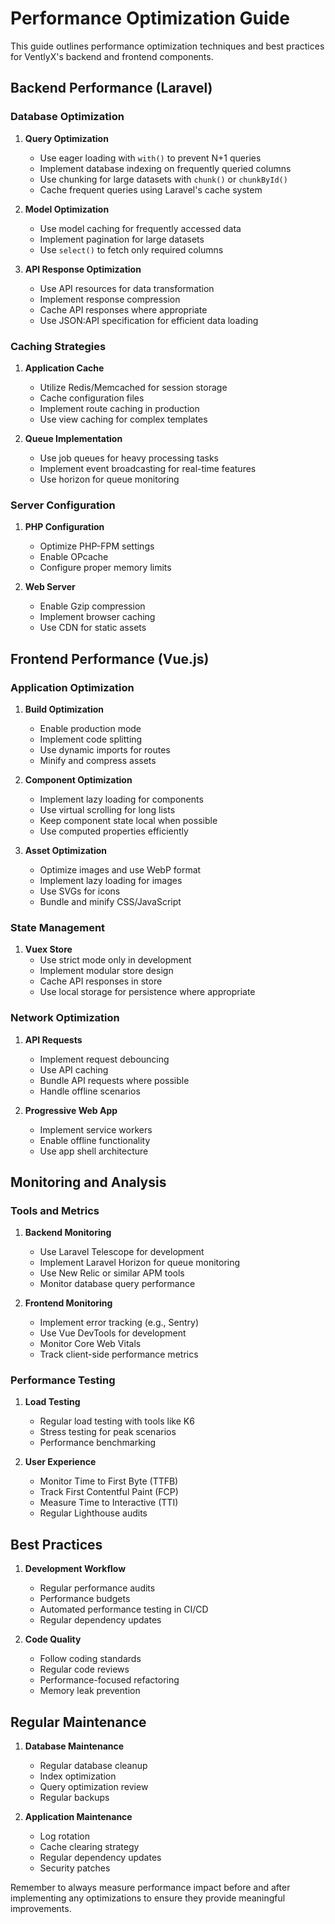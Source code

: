 # Performance Optimization Guide

This guide outlines performance optimization techniques and best practices for VentlyX's backend and frontend components.

## Backend Performance (Laravel)

### Database Optimization

1. **Query Optimization**

   - Use eager loading with `with()` to prevent N+1 queries
   - Implement database indexing on frequently queried columns
   - Use chunking for large datasets with `chunk()` or `chunkById()`
   - Cache frequent queries using Laravel's cache system

2. **Model Optimization**

   - Use model caching for frequently accessed data
   - Implement pagination for large datasets
   - Use `select()` to fetch only required columns

3. **API Response Optimization**
   - Use API resources for data transformation
   - Implement response compression
   - Cache API responses where appropriate
   - Use JSON:API specification for efficient data loading

### Caching Strategies

1. **Application Cache**

   - Utilize Redis/Memcached for session storage
   - Cache configuration files
   - Implement route caching in production
   - Use view caching for complex templates

2. **Queue Implementation**
   - Use job queues for heavy processing tasks
   - Implement event broadcasting for real-time features
   - Use horizon for queue monitoring

### Server Configuration

1. **PHP Configuration**

   - Optimize PHP-FPM settings
   - Enable OPcache
   - Configure proper memory limits

2. **Web Server**
   - Enable Gzip compression
   - Implement browser caching
   - Use CDN for static assets

## Frontend Performance (Vue.js)

### Application Optimization

1. **Build Optimization**

   - Enable production mode
   - Implement code splitting
   - Use dynamic imports for routes
   - Minify and compress assets

2. **Component Optimization**

   - Implement lazy loading for components
   - Use virtual scrolling for long lists
   - Keep component state local when possible
   - Use computed properties efficiently

3. **Asset Optimization**
   - Optimize images and use WebP format
   - Implement lazy loading for images
   - Use SVGs for icons
   - Bundle and minify CSS/JavaScript

### State Management

1. **Vuex Store**
   - Use strict mode only in development
   - Implement modular store design
   - Cache API responses in store
   - Use local storage for persistence where appropriate

### Network Optimization

1. **API Requests**

   - Implement request debouncing
   - Use API caching
   - Bundle API requests where possible
   - Handle offline scenarios

2. **Progressive Web App**
   - Implement service workers
   - Enable offline functionality
   - Use app shell architecture

## Monitoring and Analysis

### Tools and Metrics

1. **Backend Monitoring**

   - Use Laravel Telescope for development
   - Implement Laravel Horizon for queue monitoring
   - Use New Relic or similar APM tools
   - Monitor database query performance

2. **Frontend Monitoring**
   - Implement error tracking (e.g., Sentry)
   - Use Vue DevTools for development
   - Monitor Core Web Vitals
   - Track client-side performance metrics

### Performance Testing

1. **Load Testing**

   - Regular load testing with tools like K6
   - Stress testing for peak scenarios
   - Performance benchmarking

2. **User Experience**
   - Monitor Time to First Byte (TTFB)
   - Track First Contentful Paint (FCP)
   - Measure Time to Interactive (TTI)
   - Regular Lighthouse audits

## Best Practices

1. **Development Workflow**

   - Regular performance audits
   - Performance budgets
   - Automated performance testing in CI/CD
   - Regular dependency updates

2. **Code Quality**
   - Follow coding standards
   - Regular code reviews
   - Performance-focused refactoring
   - Memory leak prevention

## Regular Maintenance

1. **Database Maintenance**

   - Regular database cleanup
   - Index optimization
   - Query optimization review
   - Regular backups

2. **Application Maintenance**
   - Log rotation
   - Cache clearing strategy
   - Regular dependency updates
   - Security patches

Remember to always measure performance impact before and after implementing any optimizations to ensure they provide meaningful improvements.
